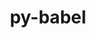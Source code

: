 ---
title: "py-babel"
layout: cache
categories: [package, develop]
meta: {"compilers": ["none"], "num_specs": 37, "num_specs_by_stack": {"data-vis-sdk": 7, "e4s": 15, "e4s-neoverse-v2": 15, "root": 37}, "oss": ["ubuntu20.04", "ubuntu22.04"], "platforms": ["linux"], "stacks": ["data-vis-sdk", "e4s", "e4s-neoverse-v2", "root"], "targets": ["neoverse_v2", "x86_64_v3"], "versions": ["2.15.0"]}
spec_details: [{"compiler": "none", "hash": "2a7apd2mzu3wmonxjwc7wwyhxunuvsfo", "os": "ubuntu22.04", "platform": "linux", "size": "-", "stacks": ["e4s-neoverse-v2", "root"], "target": "neoverse_v2", "variants": ["build_system=python_pip"], "versions": ["2.15.0"]}, {"compiler": "none", "hash": "3k2l6ymhn44cs4ga4n6j3wgs24hgefog", "os": "ubuntu22.04", "platform": "linux", "size": "-", "stacks": ["e4s", "root"], "target": "x86_64_v3", "variants": ["build_system=python_pip"], "versions": ["2.15.0"]}, {"compiler": "none", "hash": "47ippmyrp72o3bfkrhri3bnko3ndot5i", "os": "ubuntu22.04", "platform": "linux", "size": "-", "stacks": ["e4s-neoverse-v2", "root"], "target": "neoverse_v2", "variants": ["build_system=python_pip"], "versions": ["2.15.0"]}, {"compiler": "none", "hash": "4e2yrqtrzlwxhpid4fnrrtlygojrxz6j", "os": "ubuntu22.04", "platform": "linux", "size": "-", "stacks": ["e4s", "root"], "target": "x86_64_v3", "variants": ["build_system=python_pip"], "versions": ["2.15.0"]}, {"compiler": "none", "hash": "4ez3zpu3fiuab6jstvno5cqxzrdppt4v", "os": "ubuntu22.04", "platform": "linux", "size": "-", "stacks": ["e4s", "root"], "target": "x86_64_v3", "variants": ["build_system=python_pip"], "versions": ["2.15.0"]}, {"compiler": "none", "hash": "4pe4xrtxc4wnrrpyirqsjyhwxol3sdr5", "os": "ubuntu20.04", "platform": "linux", "size": "-", "stacks": ["data-vis-sdk", "root"], "target": "x86_64_v3", "variants": ["build_system=python_pip"], "versions": ["2.15.0"]}, {"compiler": "none", "hash": "5cpol7lmxdbu72ecizdqqg2pa6lerj7d", "os": "ubuntu22.04", "platform": "linux", "size": "-", "stacks": ["e4s", "root"], "target": "x86_64_v3", "variants": ["build_system=python_pip"], "versions": ["2.15.0"]}, {"compiler": "none", "hash": "7ihiw7cbu7otdqp4s6hbsl6nfvtmhllg", "os": "ubuntu20.04", "platform": "linux", "size": "-", "stacks": ["data-vis-sdk", "root"], "target": "x86_64_v3", "variants": ["build_system=python_pip"], "versions": ["2.15.0"]}, {"compiler": "none", "hash": "akotulzdj5dfjgm5hylik3okhqt3lzbh", "os": "ubuntu22.04", "platform": "linux", "size": "-", "stacks": ["e4s", "root"], "target": "x86_64_v3", "variants": ["build_system=python_pip"], "versions": ["2.15.0"]}, {"compiler": "none", "hash": "apyskwetqrg5f2ompo6tebm23rdleyn7", "os": "ubuntu22.04", "platform": "linux", "size": "-", "stacks": ["e4s-neoverse-v2", "root"], "target": "neoverse_v2", "variants": ["build_system=python_pip"], "versions": ["2.15.0"]}, {"compiler": "none", "hash": "dn62h6juhacnxdk7z4bdd67r6jwwepwx", "os": "ubuntu22.04", "platform": "linux", "size": "-", "stacks": ["e4s-neoverse-v2", "root"], "target": "neoverse_v2", "variants": ["build_system=python_pip"], "versions": ["2.15.0"]}, {"compiler": "none", "hash": "e3ab6s26xujr6r7zlaxqitflbtbjtx37", "os": "ubuntu22.04", "platform": "linux", "size": "-", "stacks": ["e4s-neoverse-v2", "root"], "target": "neoverse_v2", "variants": ["build_system=python_pip"], "versions": ["2.15.0"]}, {"compiler": "none", "hash": "e3obyl3y2qwthnzw7yrtn7kyrgsbclp7", "os": "ubuntu22.04", "platform": "linux", "size": "-", "stacks": ["e4s", "root"], "target": "x86_64_v3", "variants": ["build_system=python_pip"], "versions": ["2.15.0"]}, {"compiler": "none", "hash": "fg5qexmxizag2ikpi5b7ctiwbiorowp6", "os": "ubuntu22.04", "platform": "linux", "size": "-", "stacks": ["e4s", "root"], "target": "x86_64_v3", "variants": ["build_system=python_pip"], "versions": ["2.15.0"]}, {"compiler": "none", "hash": "fksiwlfi7mmkr3i7pvtopkjb255w5ayx", "os": "ubuntu22.04", "platform": "linux", "size": "-", "stacks": ["e4s-neoverse-v2", "root"], "target": "neoverse_v2", "variants": ["build_system=python_pip"], "versions": ["2.15.0"]}, {"compiler": "none", "hash": "fxdluksm6x6fhtju7rwhlcjuo4ariizk", "os": "ubuntu20.04", "platform": "linux", "size": "-", "stacks": ["data-vis-sdk", "root"], "target": "x86_64_v3", "variants": ["build_system=python_pip"], "versions": ["2.15.0"]}, {"compiler": "none", "hash": "fxgkfyf7u76cv37bfcn454pubpwcd4mi", "os": "ubuntu22.04", "platform": "linux", "size": "-", "stacks": ["e4s", "root"], "target": "x86_64_v3", "variants": ["build_system=python_pip"], "versions": ["2.15.0"]}, {"compiler": "none", "hash": "ghkj5s7gopggmqikupyjndzhpxzpji3y", "os": "ubuntu22.04", "platform": "linux", "size": "-", "stacks": ["e4s-neoverse-v2", "root"], "target": "neoverse_v2", "variants": ["build_system=python_pip"], "versions": ["2.15.0"]}, {"compiler": "none", "hash": "igxh5xd4pza7dqpth7ro52z52n2hyjog", "os": "ubuntu20.04", "platform": "linux", "size": "-", "stacks": ["data-vis-sdk", "root"], "target": "x86_64_v3", "variants": ["build_system=python_pip"], "versions": ["2.15.0"]}, {"compiler": "none", "hash": "ko73v5kcin4gzkibaz6btiesjqsndmls", "os": "ubuntu22.04", "platform": "linux", "size": "-", "stacks": ["e4s-neoverse-v2", "root"], "target": "neoverse_v2", "variants": ["build_system=python_pip"], "versions": ["2.15.0"]}, {"compiler": "none", "hash": "lgyyo4nbxlerrgekhpypbwtzkihrmzlx", "os": "ubuntu22.04", "platform": "linux", "size": "-", "stacks": ["e4s-neoverse-v2", "root"], "target": "neoverse_v2", "variants": ["build_system=python_pip"], "versions": ["2.15.0"]}, {"compiler": "none", "hash": "m4ofhvjkm4546367p7e2m7qmyjqocq6y", "os": "ubuntu22.04", "platform": "linux", "size": "-", "stacks": ["e4s-neoverse-v2", "root"], "target": "neoverse_v2", "variants": ["build_system=python_pip"], "versions": ["2.15.0"]}, {"compiler": "none", "hash": "mmy3f3owfk2pcq3qe3ol3kblzzph6vtg", "os": "ubuntu22.04", "platform": "linux", "size": "-", "stacks": ["e4s", "root"], "target": "x86_64_v3", "variants": ["build_system=python_pip"], "versions": ["2.15.0"]}, {"compiler": "none", "hash": "nn56zl5mxiastrrnb3n57ortljcyo4pa", "os": "ubuntu22.04", "platform": "linux", "size": "-", "stacks": ["e4s", "root"], "target": "x86_64_v3", "variants": ["build_system=python_pip"], "versions": ["2.15.0"]}, {"compiler": "none", "hash": "ohaitnfw74y7jxcqxoqijafrzb4d6soe", "os": "ubuntu22.04", "platform": "linux", "size": "-", "stacks": ["e4s-neoverse-v2", "root"], "target": "neoverse_v2", "variants": ["build_system=python_pip"], "versions": ["2.15.0"]}, {"compiler": "none", "hash": "p5mulsaobfjahz3fqutjdhonh2ba74iz", "os": "ubuntu22.04", "platform": "linux", "size": "-", "stacks": ["e4s", "root"], "target": "x86_64_v3", "variants": ["build_system=python_pip"], "versions": ["2.15.0"]}, {"compiler": "none", "hash": "qn6ewp3lwuftkzbiz3l5djtguofvljzg", "os": "ubuntu20.04", "platform": "linux", "size": "-", "stacks": ["data-vis-sdk", "root"], "target": "x86_64_v3", "variants": ["build_system=python_pip"], "versions": ["2.15.0"]}, {"compiler": "none", "hash": "qv4pfkdu5zdxrsygqbduvwtdwsjhotvp", "os": "ubuntu22.04", "platform": "linux", "size": "-", "stacks": ["e4s-neoverse-v2", "root"], "target": "neoverse_v2", "variants": ["build_system=python_pip"], "versions": ["2.15.0"]}, {"compiler": "none", "hash": "sesx2m26uiqzdmrgztglwbbfihf27kwv", "os": "ubuntu22.04", "platform": "linux", "size": "-", "stacks": ["e4s-neoverse-v2", "root"], "target": "neoverse_v2", "variants": ["build_system=python_pip"], "versions": ["2.15.0"]}, {"compiler": "none", "hash": "skrof4roqnjrdsjuu7vo3ee43co2nalj", "os": "ubuntu20.04", "platform": "linux", "size": "-", "stacks": ["data-vis-sdk", "root"], "target": "x86_64_v3", "variants": ["build_system=python_pip"], "versions": ["2.15.0"]}, {"compiler": "none", "hash": "tvn4kpxje2klr5m3cnaekwzbv77ok4lr", "os": "ubuntu22.04", "platform": "linux", "size": "-", "stacks": ["e4s", "root"], "target": "x86_64_v3", "variants": ["build_system=python_pip"], "versions": ["2.15.0"]}, {"compiler": "none", "hash": "uj5hqsphi6kbbz2aofpxfwzkg7w7spa5", "os": "ubuntu22.04", "platform": "linux", "size": "-", "stacks": ["e4s", "root"], "target": "x86_64_v3", "variants": ["build_system=python_pip"], "versions": ["2.15.0"]}, {"compiler": "none", "hash": "vmsarvgy5pq6ubwlu7uf4mjwg5qpm4x4", "os": "ubuntu20.04", "platform": "linux", "size": "-", "stacks": ["data-vis-sdk", "root"], "target": "x86_64_v3", "variants": ["build_system=python_pip"], "versions": ["2.15.0"]}, {"compiler": "none", "hash": "wnmbcr4ztcd7bmpv2ousx7zotegepq36", "os": "ubuntu22.04", "platform": "linux", "size": "-", "stacks": ["e4s", "root"], "target": "x86_64_v3", "variants": ["build_system=python_pip"], "versions": ["2.15.0"]}, {"compiler": "none", "hash": "x3dyxfj4ompdjtym2cg5pxebwfswdkl4", "os": "ubuntu22.04", "platform": "linux", "size": "-", "stacks": ["e4s", "root"], "target": "x86_64_v3", "variants": ["build_system=python_pip"], "versions": ["2.15.0"]}, {"compiler": "none", "hash": "zrhl32gcsmxqahnmnczns75csiaha5da", "os": "ubuntu22.04", "platform": "linux", "size": "-", "stacks": ["e4s-neoverse-v2", "root"], "target": "neoverse_v2", "variants": ["build_system=python_pip"], "versions": ["2.15.0"]}, {"compiler": "none", "hash": "zzg5giv5cs7yjduo5clnxafo2tk6czz2", "os": "ubuntu22.04", "platform": "linux", "size": "-", "stacks": ["e4s-neoverse-v2", "root"], "target": "neoverse_v2", "variants": ["build_system=python_pip"], "versions": ["2.15.0"]}]
---